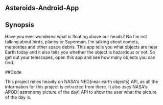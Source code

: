 ## Asteroids-Android-App
## Synopsis

Have you ever wondered what is floating above our heads? No I'm not talking about birds, planes or Superman. I'm talking about comets, meteorites
and other space debris. This app tells you what objects are near Earth today and it also tells you whether the object is hazardous or not.
So get out your telescopes, open this app and see how many objects you can find. 

##Code

This project relies heavily on NASA's NEO(near earth objects) API, as all the information for this project is extracted from there. It also uses 
NASA's APOD( astronomy picture of the day) API to show the user what the picture of the day is.
